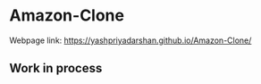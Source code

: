 # Amazon-Clone

Webpage link: https://yashpriyadarshan.github.io/Amazon-Clone/

<h2>Work in process</h2>
